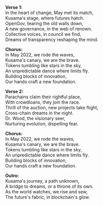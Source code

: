 **Verse 1:**\
In the heart of change, May met its match,\
Kusama's stage, where futures hatch.\
OpenGov, tearing the old walls down,\
A new governance, in the web of renown.\
Collective voices, in council we find,\
Dreams of transparency reshaping the mind.

**Chorus:**\
In May 2022, we rode the waves,\
Kusama's canary, we are the brave.\
Tokens tumbling like stars in the sky,\
An unpredictable dance where limits fly.\
Building blocks of innovation,\
Our hands craft a new foundation.

**Verse 2:**\
Parachains claim their rightful place,\
With crowdloans, they join the race.\
Thrill of the auction, new projects take flight,\
Cross-chain dreams in the night.\
Dr. Wood, the visionary seer,\
Nurturing evolution, dispelling fear.

**Chorus:**\
In May 2022, we rode the waves,\
Kusama's canary, we are the brave.\
Tokens tumbling like stars in the sky,\
An unpredictable dance where limits fly.\
Building blocks of innovation,\
Our hands craft a new foundation.

**Outro:**\
Kusama's journey, a path unknown,\
A bridge to dreams, or a throne of its own.\
As the world watches, we rise and sew,\
The future's fabric, in blockchain's glow.
